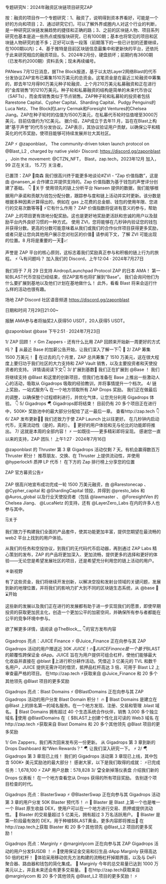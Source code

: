专题研究N：2024年融资区块链项目研究ZAP

按：融资的项目作一个专题研究：1、融资了，说明得到资本界看好，可能是一个好的方向和项目；2、通过研究它们，可以了解外界或圈内人对这个行业的判断，是一种研究区块链发展趋势的捷径和正确的路；3、之前的区块链人物、项目系列研究也基本是追一些热点或按版块研究，已有1000期；基本也将常见的项目和区块链人物研究的差不多；正好可以告一段落（前期落下的一些已计划的还要继续，在1000期以内）；4、基于推特是目前区块链信息最集中和更新快的平台，还依托于此来研究相应的融资项目。5、2024年2月份，硬盘损坏；前期约有3600期（已发布约2000期）资料丢失；现未再续编号。

PANews 7月12日消息，据The Block报道，基于以太坊Layer2网络Blast的代币分发协议ZAP宣布已筹集1510万美元的总资金。这笔资金是在最近三轮融资中筹集的，即去年12月得90万美元种子轮融资、上个月210万美元私募融资和正在进行的“金库销售”的1210万美元。种子轮和私募融资的结构是简单的未来代币协议（SAFTs），而金库销售类似于节点销售。ZAP种子轮和私募轮的投资者包括Rarestone Capital、Cypher Capital、Sharding Capital、Pudgy Penguins的Luca Netz、The Block的Larry Cermak和Foresight Ventures的Chelsea Jiang。ZAP在种子轮时的估值为1500万美元，在私募代币轮时估值增至3000万美元，目前估值约为1亿美元。
据介绍，ZAP成立于去年11 月，旨在在Blast上构建“基于声誉”的代币分发协议。ZAP表示，其协议验证用户贡献，以确保公平和精英化的代币奖励，使项目能够可持续发展并壮大其社区。

ZAP ⚡️
@zaponblast，
The community-driven token launch protocol on 
@Blast_L2
, charged by native yield⚡️
Discord: https://discord.gg/zaponblast
，
Join the movement: 
@CTZN_NFT，
Blast，zap.tech，2023年12月 加入，
99 正在关注，
15.7万 关注者，


已置顶：ZAP 🤝南森
我们很高兴终于能更多地谈论#ZVI - “Zap 价值指数”，这是由
@nansen_ai
合作建立并提供支持的。Zap 价值指数为基于钱包的声誉评分创建了基础。 👇
📝关于
使用领先的链上分析平台 Nansen 提供的数据，我们能够根据用户承诺和贡献为钱包分配分数，跟踪参与度和链上活动并实时更新。该分数是根据多种因素计算得出的，例如在 gas 上花费的总金额、钱包的使用年限、您进行的交易次数等等🧐
⚡它有什么作用？
ZAP 价值指数将促进有意义的参与，帮助 ZAP 上的项目更有效地分配奖励。这也是更好地奖励更活跃和忠诚的用户以及鼓励平台内外良好习惯的一种方式。
使用 ZVI，您将能够在几秒钟内验证您的钱包并获得分数。更高的分数可能意味着从我们或我们的合作伙伴项目获得更多奖励，或者只是让您向其他用户展示您对社区的价值👀
请参阅下文，了解 ZVI 可能出现的位置。8 月将是重要的一天🔵📈

声誉是 ZAP 平台的核心原则，这标志着我们奖励真正参与和积极的链上行为的旅程。 ⚡️
🔍有问题吗？
加入我们的 Discord，上午12:04 · 2024年7月27日

我们将于 7 月 29 日支持 Airdrop/Launchpad Protocol ZAP 的日本 AMA！
第一轮BLAST代币空投已经结束，但ZAP宣布也将扩展到“Base”。
我们会询问他们为什么要扩展到基地以及他们计划在基地做什么！
此外，看看 Blast 将来会运行什么样的活动也很有趣。

场地
ZAP Discord 社区语音频道
https://discord.gg/zaponblast

日期和时间
7月29日21:00~

报酬
AMA参与者将抽奖2人获得50 USDT，20人获得5 USDT。

@zaponblast
@base
下午2:51 · 2024年7月23日

1/ ZAP 回顾！ ⚡
Gm Zappers - 还有什么比用 ZAP 回顾来开始新一周更好的方式吗？ 🤔
从最近 Base 的加薪公告开始，让我们深入了解一下👇 🧵
2/ ZAP 筹集 1500 万美元！ 🙌
在过去的几个月里，ZAP 总共筹集了 1510 万美元，这在很大程度上要归功于我们社区的大力支持和 ZAP Vault 销售，以及主要投资者和天使投资者的支持。
详情请阅读下文👇
3/ 扩展到基数🔵
我们正在扩展到
@Base
 ！
我们将继续支持
@Blast
和这里的创新项目，但我们也准备在 Base 上推出一些激动人心的活动，吸取从 Gigadrops 吸取的经验教训，并将事情提升一个档次。
4/ 链上奖励，一站式服务🔍
在一个地方领取所有 ZAP Drops 奖励。
我们正在做最后的调整，以确保整个过程顺利进行，并优化气体，让您充分利用 Gigadrops 体验。 👇
5/ Gigadrops 🪂
Gigadrops即将结束！
目前仍有 20 多个项目正在进行中，500K+ 奖励池中的最大部分分配给了这一最后一章。
查看http://zap.tech 👇
6/ ZAP 发布更新🧑‍🚀
我们还致力于使 ZAP Launch 比以往更好。
在几秒钟内启动代币，无需流动性（是的，真的）。 🫡
更好的用户体验和无与伦比的功能即将推出。
7/ 这就是本周的全部内容！ ⚡️
一如既往——更多精彩即将呈现。
感谢您一直以来的支持，ZAP 团队！
上午1:27 · 2024年7月16日

@zaponblast
的 Thruster 第 3 章 Gigadrops 活动仅剩 7 天。有机会赢得数百万 Thruster 积分！
推荐朋友、交换、在 Thruster 上提供流动性，并使用
@hyperlockfi
质押 LP 代币！
在下方的 Zap 排行榜上分享您的位置

ZAP 官方募资公告⚡

ZAP 很高兴地宣布成功完成一轮 1500 万美元融资，由
@Rarestonecap
 、 
@Cypher_capital
和
@ShardingCapital
领投，并得到
@presto_labs
和
@Auros_global
以及行业天使投资者（包括
@lawmaster
 、 
@ForesightVen
的 Chelsea Jiang、 
@LucaNetz
的支持，还有
@LayerZero_Labs
在内的许多人也参与其中。

🗒️关于

我们致力于构建我们全面的产品套件，使其功能更加丰富，提供您期望在最流畅的 web2 平台上找到的用户体验。

从我们的任务和空投协议，到我们的无代码代币启动器，再到通过 ZAP Labs 精心策划的发布，ZAP 的产品将更加深入、更加流畅，提供更多的选择和更好的体验——无论您是希望发展社区的项目，还是希望充分利用您的链上活动的用户。

☀️新视野

有了这些资金，我们将继续开发创新，以解决空投和发射台领域的关键问题，发展到新的地理位置，并将我们的影响力扩大到不同的区块链生态系统，从
@base
 🔵⌛开始

这些新的发展以及我们正在进行的发展都有助于进一步实现我们的愿景，即使早期投资的获取更加民主化，创造一个更加公平的加密空间，并确保所有参与者都能在公平的竞争环境中参与。

欲了解更多详情，请阅读
@TheBlock__
 👇的官方发布内容

 Gigadrops 亮点：JUICE Finance ⚡
@Juice_Finance
正在向参与其 ZAP Gigadrops 活动的用户赠送近 30K $JUICE ！ 🔥
🤝 JUICE Finance 是一个基于$BLAST的颠覆性跨保证金 dApp。JUICE 旨在为用户提供可组合杠杆，使他们能够最大化收益并直接在
@blast
🤝上进行积分耕作活动。凭借近 3 亿美元的 TVL 和数千名用户，JUICE 提供无需许可的借贷，抵押品杠杆高达 3 倍，可用于 Blast L2 上审查最严格的项目。
在http://zap.tech ⚡获取来自
@Juice_Finance
和 20 多个其他领先
@Blast
项目的更多奖励

Gigadrops 亮点：Blast Domains ⚡
@BlastDomains
正在向参与其 ZAP Gigadrops 活动的用户分发 Blast Domain 积分！ 🔥
🤝 Blast Domains 是建立在
@Blast
上的排名第一的域名服务。在一个地方发现、注册、交易和管理 .blast 域名。
🤝 Blast Domains 拥有超过 40 个生态系统合作伙伴，销售 3,000 多个独立域名
🤝使用
@BlastDomains
在（ $BLAST上创建个性化且可读的 Web3 域名
在http://zap.tech ⚡获取来自 Blast Domains 和 20 多个其他领先
@Blast
项目的更多奖励

1/ Gm Zappers，我们再次回来发布另一份更新。
从 Gigadrops 第 3 章到新的 Drops Dashboard 和“Wen Rewards？” 🪂
让我们深入研究一下。 ⚡️
2/ 🪂 Gigadrops 第 3 章现已上线！
我们的 Gigadrops 活动第 3 章现已上线，其中包含 500K+ 美元奖励池的最大部分！
感谢大家，以下是我们取得的成就：
⚡️已完成任务：1,678,100
⚡️ ZAP 用户总数：578,828
3/ 🏆全新掉落仪表盘
介绍我们新的 Drops 仪表板！
在一个地方查看您从 Drops 获得的所有项目奖励。
告别逐个项目检查的时代。

 Gigadrops 亮点：BlasterSwap ⚡
@BlasterSwap
正在向参与其 Gigadrops 活动第 3 章的用户分发 50K Blaster 预代币！ 🔥
🤝 Blaster 是 Blast 上第一个也是唯一一个 Blast 原生收益 DEX，使用户可以在一个地方进行交易、质押或提供流动性。
🤝 Blaster 的交易量超过 5 亿美元，拥有超过 3 万名活跃用户。
🤝 Blaster 是第一阶段最有效的 DEX，用于种植$BLAST黄金。更多内容即将推出👀
在http://zap.tech上获取 Blaster 和 20 多个其他领先
@Blast_L2
项目的更多奖励！ 

Gigadrops 亮点：Marginly ⚡
@marginlycom
正在向参与其 ZAP Gigadrops 活动的用户分发$USDB ！ 🔥
🤝使用保证金交易和衍生品 dApp Marginly 获得高达 50 倍的杠杆！
🤝体验采用移动优先方法构建的流畅杠杆掉期界面，以及与 DeFi 聚合器、路由器和钱包的简化集成。
🤝 Marginly 今年的总交易量已达到 1000 万美元以上，并且未来还会有更多交易量。 👀
在http://zap.tech获取来自
@marginlycom
和 20 多个其他领先
@Blast_L2
项目的更多奖励！ ⚡
